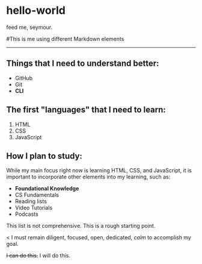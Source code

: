# hello-world
feed me, seymour.

#This is me using different Markdown elements

-----------------------

## Things that I need to **understand** better:

  - GitHub
  - Git
  - **CLI**

## The first "languages" that I need to learn:

  1. HTML
  2. CSS
  3. JavaScript

## How I plan to study:

While my main focus right now is learning HTML, CSS, and JavaScript, it is important to incorporate other elements into my learning, such as:

  - **Foundational Knowledge**
  - CS Fundamentals
  - Reading lists
  - Video Tutorials
  - Podcasts

This list is not comprehensive. This is a rough starting point.

< I must remain diligent, focused, open, dedicated, *calm* to accomplish my goal.

~~I can do this.~~ I will do this.
